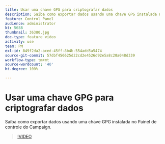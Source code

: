 ```yaml
---
title: Usar uma chave GPG para criptografar dados
description: Saiba como exportar dados usando uma chave GPG instalada no Painel de controle do Campaign.
feature: Control Panel
audience: administrator
kt: 5688
thumbnail: 36380.jpg
doc-type: feature video
activity: use
team: PM
exl-id: 849f2da2-aced-45ff-8b4b-554add5a5474
source-git-commit: 57dbf456625d22cd2e4526d92e5a8c20a048d339
workflow-type: tm+mt
source-wordcount: '40'
ht-degree: 100%

---
```


# Usar uma chave GPG para criptografar dados

Saiba como exportar dados usando uma chave GPG instalada no Painel de controle do Campaign.

>[!VIDEO](https://video.tv.adobe.com/v/36380?quality=12)
